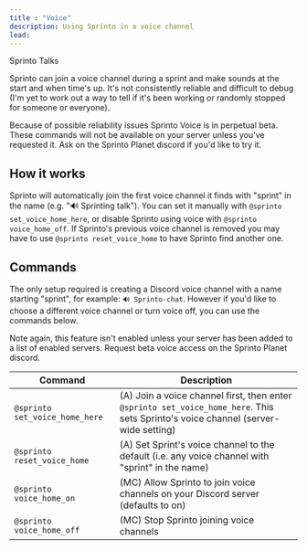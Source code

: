 ```yaml
---
title : "Voice"
description: Using Sprinto in a voice channel
lead: 
---
```

Sprinto Talks

Sprinto can join a voice channel during a sprint and make sounds at the start and when time's up. It's not consistently reliable and difficult to debug (I'm yet to work out a way to tell if it's been working or randomly stopped for someone or everyone). 

Because of possible reliability issues Sprinto Voice is in perpetual beta. These commands will not be available on your server unless you've requested it. Ask on the Sprinto Planet discord if you'd like to try it.

## How it works

Sprinto will automatically join the first voice channel it finds with "sprint" in the name (e.g. "🔊 Sprinting talk"). You can set it manually with `@sprinto set_voice_home_here`, or disable Sprinto using voice with `@sprinto voice_home_off`. If Sprinto's previous voice channel is removed you may have to use `@sprinto reset_voice_home` to have Sprinto find another one.

## Commands

The only setup required is creating a Discord voice channel with a name starting "sprint", for example: `🔊 Sprinto-chat`. However if you'd like to choose a different voice channel or turn voice off, you can use the commands below.

Note again, this feature isn't enabled unless your server has been added to a list of enabled servers. Request beta voice access on the Sprinto Planet discord.

| Command | Description |
| --- | --- |
| `@sprinto set_voice_home_here` | (A) Join a voice channel first, then enter `@sprinto set_voice_home_here`. This sets Sprinto's voice channel (server-wide setting) |
| `@sprinto reset_voice_home` | (A) Set Sprint's voice channel to the default (i.e. any voice channel with "sprint" in the name) |
| `@sprinto voice_home_on` | (MC) Allow Sprinto to join voice channels on your Discord server (defaults to on) | 
| `@sprinto voice_home_off` | (MC) Stop Sprinto joining voice channels |
